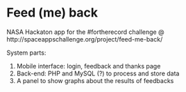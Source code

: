 <h1>Feed (me) back</h1>

<p>NASA Hackaton app for the #fortherecord challenge @ http://spaceappschallenge.org/project/feed-me-back/</p>

<p>System parts:</p>

<ol>
	<li>Mobile interface: login, feedback and thanks page</li>
	<li>Back-end: PHP and MySQL (?) to process and store data</li>
	<li>A panel to show graphs about the results of feedbacks</li>
</ol>
